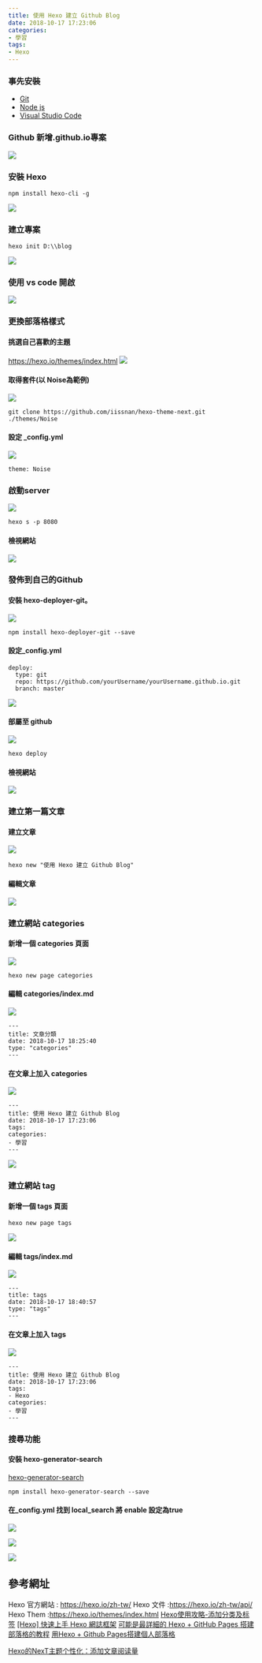 ```yaml
---
title: 使用 Hexo 建立 Github Blog
date: 2018-10-17 17:23:06
categories:
- 學習
tags:
- Hexo
---
```


### 事先安裝 
* [Git](https://git-scm.com/)
* [Node js](https://https://nodejs.org/en/) 
* [Visual Studio Code](https://code.visualstudio.com/)


### Github 新增.github.io專案

![](https://i.imgur.com/PO7dlOS.png)

### 安裝 Hexo
```
npm install hexo-cli -g
```
![](https://i.imgur.com/5rz5CHP.png)

<!--more-->

### 建立專案
```
hexo init D:\\blog
```
![](https://i.imgur.com/59eoBCu.png)

### 使用 vs code 開啟
![](https://i.imgur.com/SeD9liQ.png)

### 更換部落格樣式
#### 挑選自己喜歡的主題
https://hexo.io/themes/index.html
![](https://i.imgur.com/a8KgChZ.png)

#### 取得套件(以 Noise為範例)
![](https://i.imgur.com/WIA4TRG.png)
```
git clone https://github.com/iissnan/hexo-theme-next.git ./themes/Noise
```
#### 設定 _config.yml
![](https://i.imgur.com/sdYrMVo.png)
```
theme: Noise
```
### 啟動server 
![](https://i.imgur.com/Y3UI7EA.png)
```
hexo s -p 8080
```
#### 檢視網站
![](https://i.imgur.com/MQAv634.png)

### 發佈到自己的Github

#### 安裝 hexo-deployer-git。
![](https://i.imgur.com/Jd0uVhz.png)
```
npm install hexo-deployer-git --save
```
#### 設定_config.yml
```
deploy:
  type: git
  repo: https://github.com/yourUsername/yourUsername.github.io.git
  branch: master
```
![](https://i.imgur.com/p2eoUwL.png)

#### 部屬至 github

![](https://i.imgur.com/KiO1WNm.png)
```
hexo deploy
```
#### 檢視網站
![](https://i.imgur.com/wAw1gfC.png)

### 建立第一篇文章

#### 建立文章
![](https://i.imgur.com/rkrC6xS.png)
```
hexo new "使用 Hexo 建立 Github Blog"
```
#### 編輯文章

![](https://i.imgur.com/ClTN0Q7.png)

### 建立網站 categories
#### 新增一個 categories 頁面
![](https://i.imgur.com/Alwebxp.png)

```
hexo new page categories
```

#### 編輯 categories/index.md
![](https://i.imgur.com/6MkMNVk.png)
```
---
title: 文章分類
date: 2018-10-17 18:25:40
type: "categories"
---
```
#### 在文章上加入 categories
![](https://i.imgur.com/cMKKYti.png)

````
---
title: 使用 Hexo 建立 Github Blog
date: 2018-10-17 17:23:06
tags: 
categories:
- 學習
---
````

![](https://i.imgur.com/VrItgdZ.png)

### 建立網站 tag
#### 新增一個 tags 頁面

````
hexo new page tags
````
![](https://i.imgur.com/53PecP6.png)


#### 編輯 tags/index.md
![](https://i.imgur.com/WfD3HDq.png)
````
---
title: tags
date: 2018-10-17 18:40:57
type: "tags"
---
````
#### 在文章上加入 tags
![](https://i.imgur.com/vCQUMWW.png)
````
---
title: 使用 Hexo 建立 Github Blog
date: 2018-10-17 17:23:06
tags: 
- Hexo
categories:
- 學習
---
````

### 搜尋功能

#### 安裝 hexo-generator-search
[hexo-generator-search](
https://www.npmjs.com/package/hexo-generator-search)

```
npm install hexo-generator-search --save
```
####  在_config.yml 找到 local_search 將 enable 設定為true

![](https://i.imgur.com/pdUPxJC.png)

![](https://i.imgur.com/sid0Bvr.png)

![](https://i.imgur.com/oawpKOu.png)


## 參考網址
Hexo 官方網站 : https://hexo.io/zh-tw/
Hexo 文件 :https://hexo.io/zh-tw/api/
Hexo Them :https://hexo.io/themes/index.html
[Hexo使用攻略-添加分类及标签](https://linlif.github.io/2017/05/27/Hexo%E4%BD%BF%E7%94%A8%E6%94%BB%E7%95%A5-%E6%B7%BB%E5%8A%A0%E5%88%86%E7%B1%BB%E5%8F%8A%E6%A0%87%E7%AD%BE/)
[[Hexo] 快速上手 Hexo 網誌框架](https://oawan.me/2016/easy-hexo-easy-blog/)
[可能是最詳細的 Hexo + GitHub Pages 搭建部落格的教程](http://www.lovebxm.com/2018/06/24/hexo-github-blog/)
[用Hexo + Github Pages搭建個人部落格](https://yogapan.github.io/2017/08/11/%E7%94%A8Hexo-Github-Pages%E6%90%AD%E5%BB%BA%E5%80%8B%E4%BA%BA%E9%83%A8%E8%90%BD%E6%A0%BC/#comments)

[Hexo的NexT主题个性化：添加文章阅读量](http://www.jeyzhang.com/hexo-next-add-post-views.html)